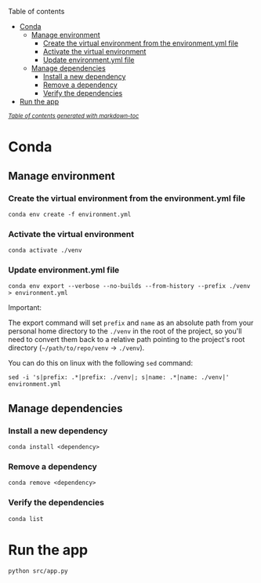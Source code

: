 Table of contents
- [Conda](#conda)
  * [Manage environment](#manage-environment)
    + [Create the virtual environment from the environment.yml file](#create-the-virtual-environment-from-the-environmentyml-file)
    + [Activate the virtual environment](#activate-the-virtual-environment)
    + [Update environment.yml file](#update-environmentyml-file)
  * [Manage dependencies](#manage-dependencies)
    + [Install a new dependency](#install-a-new-dependency)
    + [Remove a dependency](#remove-a-dependency)
    + [Verify the dependencies](#verify-the-dependencies)
- [Run the app](#run-the-app)

<small><i><a href='http://ecotrust-canada.github.io/markdown-toc/'>Table of contents generated with markdown-toc</a></i></small>

# Conda

## Manage environment

### Create the virtual environment from the environment.yml file
```shell
conda env create -f environment.yml
```

### Activate the virtual environment
```shell
conda activate ./venv
```

### Update environment.yml file
```shell
conda env export --verbose --no-builds --from-history --prefix ./venv > environment.yml
```
Important:

The export command will set `prefix` and `name` as an absolute path from your personal home directory to the `./venv` in the root of the project, so you'll need to convert them back to a relative path pointing to the project's root directory (`~/path/to/repo/venv` -> `./venv`).

You can do this on linux with the following `sed` command:
```shell
sed -i 's|prefix: .*|prefix: ./venv|; s|name: .*|name: ./venv|' environment.yml
```

## Manage dependencies

### Install a new dependency
```shell
conda install <dependency>
```

### Remove a dependency
```shell
conda remove <dependency>
```

### Verify the dependencies
```shell
conda list
```

# Run the app
```shell
python src/app.py
```


